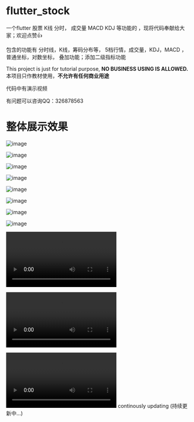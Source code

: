 # flutter_stock
一个flutter  股票  K线 分时， 成交量 MACD KDJ 等功能的 ，现将代码奉献给大家；欢迎点赞👍

包含的功能有 分时线，K线，筹码分布等， 5档行情，成交量，KDJ，MACD ，普通坐标，对数坐标， 叠加功能；添加二级指标功能



This project is just for tutorial purpose, <b>NO BUSINESS USING IS ALLOWED.</b><br/>
本项目只作教材使用，<b>不允许有任何商业用途</b>

代码中有演示视频

有问题可以咨询QQ：326878563

# 整体展示效果


![image](https://github.com/doaspx/flutter_stock/blob/master/assets/5.png)


![image](https://github.com/doaspx/flutter_stock/blob/master/assets/6.png)


![image](https://github.com/doaspx/flutter_stock/blob/master/assets/7.png)


![image](https://github.com/doaspx/flutter_stock/blob/master/assets/8.png)




![image](https://github.com/doaspx/flutter_stock/blob/master/assets/1.png)


![image](https://github.com/doaspx/flutter_stock/blob/master/assets/2.png)


![image](https://github.com/doaspx/flutter_stock/blob/master/assets/3.png)


![image](https://github.com/doaspx/flutter_stock/blob/master/assets/4.png)



![image](https://github.com/doaspx/flutter_stock/blob/master/assets/1599294938092029.mp4)


![image](https://github.com/doaspx/flutter_stock/blob/master/assets/1599295463722674.mp4)


![image](https://github.com/doaspx/flutter_stock/blob/master/assets/1599295780939137.mp4)
continously updating (持续更新中...)
